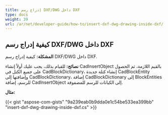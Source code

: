 ```yaml
---
title: إدراج رسم DXF/DWG داخل DXF
type: docs
weight: 39
url: /ar/net/developer-guide/how-to/insert-dxf-dwg-drawing-inside-dxf/
---
```


## **كيفية إدراج رسم DXF/DWG داخل DXF**

**المشكلة:** كيفية إدراج رسم DXF/DWG داخل DXF.

**نصائح:** للقيام بذلك، يجب عليك أولاً إنشاء CadInsertObject بالقيم اللازمة، ثم الحصول على جميع الكتل في CadBlockDictionary، إنشاء كتلة جديدة CadBlockEntity وإضافتها إلى CadBlockDictionary، إضافة CadBlockDictionary إلى BlockEntities للرسم، إضافة CadInsertObject إلى الكيانات للرسم للمصفوفة.

**مثال:**

{{< gist "aspose-com-gists" "9a239eab0b9dda0e1c54be533ea399bb" "insert-dxf-dwg-drawing-inside-dxf.cs" >}}
